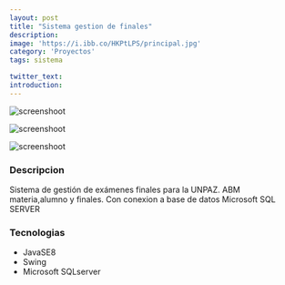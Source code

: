 ```yaml
---
layout: post
title: "Sistema gestion de finales"
description: 
image: 'https://i.ibb.co/HKPtLPS/principal.jpg'
category: 'Proyectos'
tags: sistema

twitter_text: 
introduction: 
---
```

![screenshoot](https://i.ibb.co/T4Rdkfb/materiaabm.jpg)

![screenshoot](https://i.ibb.co/Mn7SDVb/alumnosabm.jpg)

![screenshoot](https://i.ibb.co/tZdr2xC/finalesabm.jpg)

### Descripcion
Sistema de gestión de exámenes finales para la UNPAZ. ABM materia,alumno y finales. Con conexion a base de datos Microsoft SQL SERVER

### Tecnologias
* JavaSE8
* Swing
* Microsoft SQLserver
